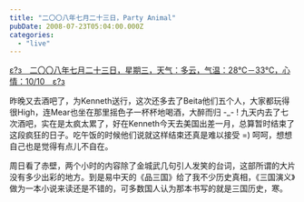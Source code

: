 ```yaml
---
title: "二〇〇八年七月二十三日，Party Animal"
pubDate: 2008-07-23T05:04:00.000Z
categories: 
  - "live"
---
```


[ε?з　二〇〇八年七月二十三日，星期三，天气：多云，气温：28℃－33℃，心情：10/10　ε?з](https://www.liuweinan.com)

  

昨晚又去酒吧了，为Kenneth送行，这次还多去了Beita他们五个人，大家都玩得很High，连Mear也坐在那里摇色子一杯杯地喝酒，大醉而归 -\_- ! 九天内去了七次酒吧，实在是太疯太累了，好在Kenneth今天去美国出差一月，总算暂时结束了这段疯狂的日子。吃午饭的时候他们说就这样结束还真是难以接受 =) 呵呵，想想自己也是觉得有点儿不自在。

周日看了赤壁，两个小时的内容除了金城武几句引人发笑的台词，这部所谓的大片没有多少出彩的地方。到是易中天的《品三国》给了我不少历史真相，《三国演义》做为一本小说来读还是不错的，可多数国人认为那本书写的就是三国历史，寒。
